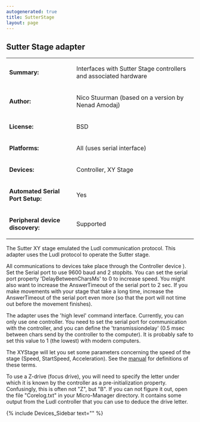 ```yaml
---
autogenerated: true
title: SutterStage
layout: page
---
```


## Sutter Stage adapter

<table>
<tr>
<td markdown="1">

**Summary:**

</td>
<td markdown="1">

Interfaces with Sutter Stage controllers and associated hardware

</td>
</tr>
<tr>
<td markdown="1">

**Author:**

</td>
<td markdown="1">

Nico Stuurman (based on a version by Nenad Amodaj)

</td>
</tr>
<tr>
<td markdown="1">

**License:**

</td>
<td markdown="1">

BSD

</td>
</tr>
<tr>
<td markdown="1">

**Platforms:**

</td>
<td markdown="1">

All (uses serial interface)

</td>
</tr>
<tr>
<td markdown="1">

**Devices:**

</td>
<td markdown="1">

Controller, XY Stage

</td>
</tr>
<tr>
<td markdown="1">

<b>Automated Serial Port Setup:</b>

</td>
<td markdown="1">

Yes

</td>
</tr>
<tr>
<td markdown="1">

<b>Peripheral device discovery:</b>

</td>
<td markdown="1">

Supported

</td>
</tr>
</table>

The Sutter XY stage emulated the Ludl communication protocol. This
adapter uses the Ludl protocol to operate the Sutter stage.

All communications to devices take place through the Controller device
). Set the Serial port to use 9600 baud and 2 stopbits. You can set the
serial port property 'DelayBetweenCharsMs' to 0 to increase speed. You
might also want to increase the AnswerTimeout of the serial port to 2
sec. If you make movements with your stage that take a long time,
increase the AnswerTimeout of the serial port even more (so that the
port will not time out before the movement finishes).

The adapter uses the 'high level' command interface. Currently, you can
only use one controller. You need to set the serial port for
communication with the controller, and you can define the
'transmissiondelay' (0.5 msec between chars send by the controller to
the computer). It is probably safe to set this value to 1 (the lowest)
with modern computers.

The XYStage will let you set some parameters concerning the speed of the
stage (Speed, StartSpeed, Acceleration). See the
[manual](http://www.ludl.com/DocLib.aspx) for definitions of these
terms.

To use a Z-drive (focus drive), you will need to specify the letter
under which it is known by the controller as a pre-initialization
property. Confusingly, this is often not "Z", but "B". If you can not
figure it out, open the file "Corelog.txt" in your Micro-Manager
directory. It contains some output from the Ludl controller that you can
use to deduce the drive letter.

{% include Devices_Sidebar text="" %}
